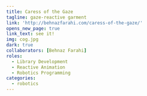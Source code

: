 ```yaml
---
title: Caress of the Gaze
tagline: gaze-reactive garment
link: 'http://behnazfarahi.com/caress-of-the-gaze/'
opens_new_page: true
link_text: see it!
img: cog.jpg
dark: true
collaborators: [Behnaz Farahi]
roles:
  - Library Development
  - Reactive Animation
  - Robotics Programming
categories:
  - robotics
---
```


